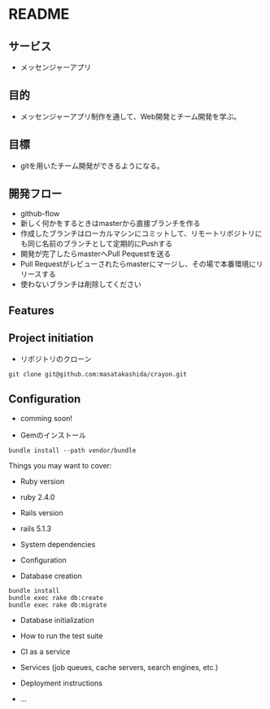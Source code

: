# README


## サービス
- メッセンジャーアプリ

## 目的
- メッセンジャーアプリ制作を通して、Web開発とチーム開発を学ぶ。

## 目標
- gitを用いたチーム開発ができるようになる。

## 開発フロー
- github-flow
- 新しく何かをするときはmasterから直接ブランチを作る
- 作成したブランチはローカルマシンにコミットして、リモートリポジトリにも同じ名前のブランチとして定期的にPushする
- 開発が完了したらmasterへPull Pequestを送る
- Pull Requestがレビューされたらmasterにマージし、その場で本番環境にリリースする
- 使わないブランチは削除してください

## Features

  
## Project initiation
- リポジトリのクローン
```
git clone git@github.com:masatakashida/crayon.git
```

## Configuration
- comming soon!

- Gemのインストール
```
bundle install --path vendor/bundle
```

Things you may want to cover:

* Ruby version
- ruby 2.4.0

* Rails version
- rails 5.1.3

* System dependencies

* Configuration

* Database creation
```
bundle install
bundle exec rake db:create
bundle exec rake db:migrate
```


* Database initialization

* How to run the test suite

* CI as a service

* Services (job queues, cache servers, search engines, etc.)

* Deployment instructions

* ...
